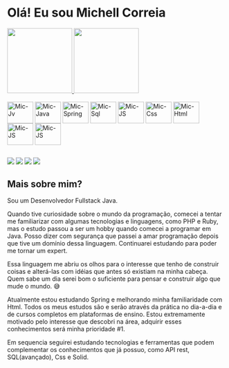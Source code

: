 #  Olá! Eu sou Michell Correia

 <div>
  <a href="https://github.com/michellcorreia">
  <img height="150em" src="https://github-readme-stats.vercel.app/api?username=michellcorreia&show_icons=true&theme=dark&include_all_commits=true&count_private=true"/>
  <img height="150em" src="https://github-readme-stats.vercel.app/api/top-langs/?username=michellcorreia&layout=compact&langs_count=7&theme=dark"/>
  </a>
</div>
<div
  style="display: inline_block"><br>
  <img title="Git" align="center" alt="Mic-Jv" height="50" width="60" src="https://cdn.jsdelivr.net/gh/devicons/devicon/icons/git/git-original.svg">
  <img title="Java" align="center" alt="Mic-Java" height="50" width="60" src="https://cdn.jsdelivr.net/gh/devicons/devicon/icons/java/java-original.svg">
  <img title="Spring" align="center" alt="Mic-Spring" height="50" width="60" src="https://cdn.jsdelivr.net/gh/devicons/devicon/icons/spring/spring-original.svg">
  <img title="MySql" align="center" alt="Mic-Sql" height="50" width="60" src="https://cdn.jsdelivr.net/gh/devicons/devicon/icons/mysql/mysql-original.svg">
  <img title="PosgreSql" align="center" alt="Mic-JS" height="50" width="60" src="https://cdn.jsdelivr.net/gh/devicons/devicon/icons/postgresql/postgresql-original.svg">
  <img title="CSS-3" align="center" alt="Mic-Css" height="50" width="60" src="https://cdn.jsdelivr.net/gh/devicons/devicon/icons/css3/css3-original.svg">
  <img title="HTML-5" align="center" alt="Mic-Html" height="50" width="60" src="https://cdn.jsdelivr.net/gh/devicons/devicon/icons/html5/html5-original.svg">
  <img title="JavaScript" align="center" alt="Mic-JS" height="50" width="60" src="https://cdn.jsdelivr.net/gh/devicons/devicon/icons/javascript/javascript-original.svg">
  <img title="TomCat" align="center" alt="Mic-JS" height="50" width="60" src="https://cdn.jsdelivr.net/gh/devicons/devicon/icons/tomcat/tomcat-original.svg">
 
 
</div>

##

<div
 <p> <a href="https://www.linkedin.com/in/michell-correia-b10617194/" target="_blank"><img src="https://img.shields.io/badge/-LinkedIn-%230077B5?style=for-the-badge&logo=linkedin&logoColor=white" target="_blank"></a> 
     <a href = "https://t.me/MichellCorreia"><img src="https://img.shields.io/badge/Telegram-2CA5E0?style=for-the-badge&logo=telegram&logoColor=white" target="_blank"></a>
     <a href = "https://wa.me/5585999196045"><img src="https://img.shields.io/badge/WhatsApp-25D366?style=for-the-badge&logo=whatsapp&logoColor=white" target="_blank"></a>
     <a href = "mailto:michellascorreia@gmail.com"><img src="https://img.shields.io/badge/Gmail-D14836?style=for-the-badge&logo=gmail&logoColor=white" target="_blank"></a>
     </p>
</div>

##

## Mais sobre mim?

Sou um Desenvolvedor Fullstack Java.

Quando tive curiosidade sobre o mundo da programação, comecei a tentar me familiarizar com algumas tecnologias e linguagens, como PHP e Ruby, mas o estudo passou a ser um hobby quando comecei a programar em Java. Posso dizer com segurança que passei a amar programação depois que tive um domínio dessa linguagem. Continuarei estudando para poder me tornar um expert.

Essa linguagem me abriu os olhos para o interesse que tenho de construir coisas e alterá-las com idéias que antes só existiam na minha cabeça. Quem sabe um dia serei bom o suficiente para pensar e construir algo que mude o mundo. 😅

Atualmente estou estudando Spring e melhorando minha familiaridade com Html. Todos os meus estudos são e serão através da prática no dia-a-dia e de cursos completos em plataformas de ensino. Estou extremamente motivado pelo interesse que descobri na área, adquirir esses conhecimentos será minha prioridade #1.

Em sequencia seguirei estudando tecnologias e ferramentas que podem complementar os conhecimentos que já possuo, como API rest, SQL(avançado), Css e Solid.
